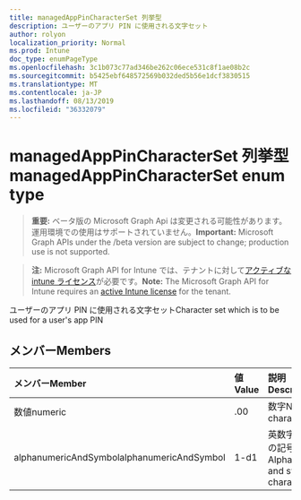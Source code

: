 ```yaml
---
title: managedAppPinCharacterSet 列挙型
description: ユーザーのアプリ PIN に使用される文字セット
author: rolyon
localization_priority: Normal
ms.prod: Intune
doc_type: enumPageType
ms.openlocfilehash: 3c1b073c77ad346be262c06ece531c8f1ae08b2c
ms.sourcegitcommit: b5425ebf648572569b032ded5b56e1dcf3830515
ms.translationtype: MT
ms.contentlocale: ja-JP
ms.lasthandoff: 08/13/2019
ms.locfileid: "36332079"
---
```

# <a name="managedapppincharacterset-enum-type"></a><span data-ttu-id="9af1b-103">managedAppPinCharacterSet 列挙型</span><span class="sxs-lookup"><span data-stu-id="9af1b-103">managedAppPinCharacterSet enum type</span></span>

> <span data-ttu-id="9af1b-104">**重要:** ベータ版の Microsoft Graph Api は変更される可能性があります。運用環境での使用はサポートされていません。</span><span class="sxs-lookup"><span data-stu-id="9af1b-104">**Important:** Microsoft Graph APIs under the /beta version are subject to change; production use is not supported.</span></span>

> <span data-ttu-id="9af1b-105">**注:** Microsoft Graph API for Intune では、テナントに対して[アクティブな intune ライセンス](https://go.microsoft.com/fwlink/?linkid=839381)が必要です。</span><span class="sxs-lookup"><span data-stu-id="9af1b-105">**Note:** The Microsoft Graph API for Intune requires an [active Intune license](https://go.microsoft.com/fwlink/?linkid=839381) for the tenant.</span></span>

<span data-ttu-id="9af1b-106">ユーザーのアプリ PIN に使用される文字セット</span><span class="sxs-lookup"><span data-stu-id="9af1b-106">Character set which is to be used for a user's app PIN</span></span>

## <a name="members"></a><span data-ttu-id="9af1b-107">メンバー</span><span class="sxs-lookup"><span data-stu-id="9af1b-107">Members</span></span>
|<span data-ttu-id="9af1b-108">メンバー</span><span class="sxs-lookup"><span data-stu-id="9af1b-108">Member</span></span>|<span data-ttu-id="9af1b-109">値</span><span class="sxs-lookup"><span data-stu-id="9af1b-109">Value</span></span>|<span data-ttu-id="9af1b-110">説明</span><span class="sxs-lookup"><span data-stu-id="9af1b-110">Description</span></span>|
|:---|:---|:---|
|<span data-ttu-id="9af1b-111">数値</span><span class="sxs-lookup"><span data-stu-id="9af1b-111">numeric</span></span>|<span data-ttu-id="9af1b-112">.0</span><span class="sxs-lookup"><span data-stu-id="9af1b-112">0</span></span>|<span data-ttu-id="9af1b-113">数字</span><span class="sxs-lookup"><span data-stu-id="9af1b-113">Numeric characters</span></span>|
|<span data-ttu-id="9af1b-114">alphanumericAndSymbol</span><span class="sxs-lookup"><span data-stu-id="9af1b-114">alphanumericAndSymbol</span></span>|<span data-ttu-id="9af1b-115">1-d</span><span class="sxs-lookup"><span data-stu-id="9af1b-115">1</span></span>|<span data-ttu-id="9af1b-116">英数字と文字の記号</span><span class="sxs-lookup"><span data-stu-id="9af1b-116">Alphanumeric and symbolic characters</span></span>|



